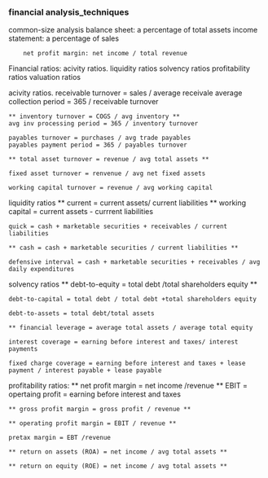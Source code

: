 ### financial analysis_techniques

common-size analysis
	balance sheet: a percentage of total assets
	income statement: a percentage of sales

		net profit margin: net income / total revenue

Financial ratios:
	acivity ratios.
	liquidity ratios
	solvency ratios
	profitability ratios
	valuation ratios

acivity ratios.
	receivable turnover = sales / average receivale
	average collection period = 365 / receivable turnover

	** inventory turnover = COGS / avg inventory **
	avg inv processing period = 365 / inventory turnover

	payables turnover = purchases / avg trade payables
	payables payment period = 365 / payables turnover

	** total asset turnover = revenue / avg total assets **

	fixed asset turnover = renvenue / avg net fixed assets

	working capital turnover = revenue / avg working capital

liquidity ratios
	** current = current assets/ current liabilities  **
	working capital = current assets - currrent liabilities

	quick = cash + marketable securities + receivables / current liabilities

	** cash = cash + marketable securities / current liabilities **

	defensive interval = cash + marketable securities + receivables / avg daily expenditures

solvency ratios
	** debt-to-equity = total debt /total shareholders equity **

	debt-to-capital = total debt / total debt +total shareholders equity

	debt-to-assets = total debt/total assets

	** financial leverage = average total assets / average total equity

	interest coverage = earning before interest and taxes/ interest payments

	fixed charge coverage = earning before interest and taxes + lease payment / interest payable + lease payable

profitability ratios:
	** net profit margin = net income /revenue **
		EBIT = opertaing profit = earning before interest and taxes

	** gross profit margin = gross profit / revenue **

	** operating profit margin = EBIT / revenue **

	pretax margin = EBT /revenue

	** return on assets (ROA) = net income / avg total assets **

	** return on equity (ROE) = net income / avg total assets **












